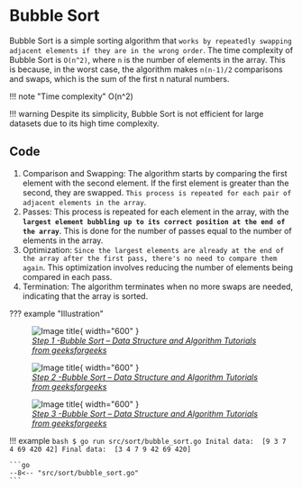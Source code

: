 # Bubble Sort

Bubble Sort is a simple sorting algorithm that `works by repeatedly swapping adjacent elements if they are in the wrong order`. The time complexity of Bubble Sort is `O(n^2)`, where `n` is the number of elements in the array. This is because, in the worst case, the algorithm makes `n(n-1)/2` comparisons and swaps, which is the sum of the first n natural numbers.

!!! note "Time complexity"
    O(n^2)

!!! warning
    Despite its simplicity, Bubble Sort is not efficient for large datasets due to its high time complexity.

## Code

1. Comparison and Swapping: The algorithm starts by comparing the first element with the second element. If the first element is greater than the second, they are swapped. `This process is repeated for each pair of adjacent elements in the array`.
1. Passes: This process is repeated for each element in the array, with the **`largest element bubbling up to its correct position at the end of the array`**. This is done for the number of passes equal to the number of elements in the array.
1. Optimization: `Since the largest elements are already at the end of the array after the first pass, there's no need to compare them again`. This optimization involves reducing the number of elements being compared in each pass.
1. Termination: The algorithm terminates when no more swaps are needed, indicating that the array is sorted.

??? example "Illustration"
    <figure markdown="span">
        ![Image title](https://media.geeksforgeeks.org/wp-content/uploads/20230526103842/1.webp){ width="600" }
        <figcaption>[*Step 1 -Bubble Sort – Data Structure and Algorithm Tutorials from geeksforgeeks*](https://media.geeksforgeeks.org/wp-content/uploads/20230526103842/1.webp)</figcaption>
    </figure>
    <figure markdown="span">
        ![Image title](https://media.geeksforgeeks.org/wp-content/uploads/20230526103914/2.webp){ width="600" }
        <figcaption>[*Step 2 -Bubble Sort – Data Structure and Algorithm Tutorials from geeksforgeeks*](https://media.geeksforgeeks.org/wp-content/uploads/20230526103842/1.webp)</figcaption>
    </figure>
    <figure markdown="span">
        ![Image title](https://media.geeksforgeeks.org/wp-content/uploads/20230526103949/3.webp){ width="600" }
        <figcaption>[*Step 3 -Bubble Sort – Data Structure and Algorithm Tutorials from geeksforgeeks*](https://media.geeksforgeeks.org/wp-content/uploads/20230526103842/1.webp)</figcaption>
    </figure>

!!! example
    ```bash
    $ go run src/sort/bubble_sort.go
    Inital data:  [9 3 7 4 69 420 42]
    Final data:  [3 4 7 9 42 69 420]
    ```

    ```go
    --8<-- "src/sort/bubble_sort.go"
    ```
